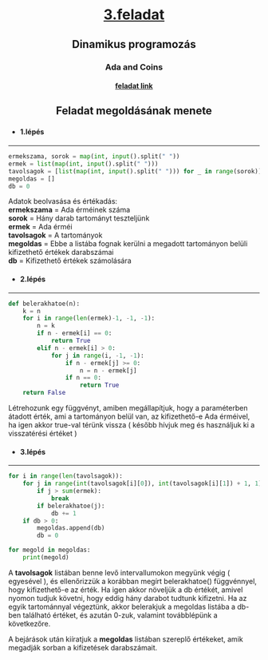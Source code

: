 # <p align = "center"><u>3.feladat</u> <br> 
## <p align = "center">Dinamikus programozás
### <p align = "center">Ada and Coins
#### <p align = "center"> [feladat link](https://www.spoj.com/problems/ADACOINS/)

## <p align = "center">Feladat megoldásának menete

 * #### 1.lépés 
 ***
``` python
ermekszama, sorok = map(int, input().split(" "))
ermek = list(map(int, input().split(" ")))
tavolsagok = [list(map(int, input().split(" "))) for _ in range(sorok)]
megoldas = []
db = 0
```

Adatok beolvasása és értékadás:<br>
**ermekszama** = Ada érméinek száma<br>
**sorok** = Hány darab tartományt teszteljünk<br>
**ermek** = Ada érméi<br>
**tavolsagok** = A tartományok<br>
**megoldas** = Ebbe a listába fognak kerülni a megadott tartományon belüli kifizethető értékek darabszámai<br>
**db** = Kifizethető értékek számolására



* #### 2.lépés 
***
``` python
def belerakhatoe(n):
    k = n
    for i in range(len(ermek)-1, -1, -1):
        n = k
        if n - ermek[i] == 0:
            return True
        elif n - ermek[i] > 0:
            for j in range(i, -1, -1):
                if n - ermek[j] >= 0:
                    n = n - ermek[j]
                if n == 0:
                    return True
    return False
```
Létrehozunk egy függvényt, amiben megállapítjuk, hogy a paraméterben átadott érték, ami a tartományon belül van, az kifizethető-e Ada érméivel, ha igen akkor true-val térünk vissza ( később hívjuk meg és használjuk ki a visszatérési értéket )


* #### 3.lépés 
***
``` python
for i in range(len(tavolsagok)):
    for j in range(int(tavolsagok[i][0]), int(tavolsagok[i][1]) + 1, 1):
        if j > sum(ermek):
            break
        if belerakhatoe(j):
            db += 1
    if db > 0:
        megoldas.append(db)
        db = 0

for megold in megoldas:
    print(megold)

```

A **tavolsagok** listában benne levő intervallumokon megyünk végig ( egyesével ), és ellenőrizzük a korábban megírt belerakhatoe() függvénnyel, hogy kifizethető-e az érték. Ha igen akkor növeljük a db értékét, amivel nyomon tudjuk követni, hogy eddig hány darabot tudtunk kifizetni. Ha az egyik tartománnyal végeztünk, akkor belerakjuk a megoldas listába a db-ben található értéket, és azután 0-zuk, valamint továbblépünk a következőre. 

A bejárások után kiíratjuk a **megoldas** listában szereplő értékeket, amik megadják sorban a kifizetések darabszámait.